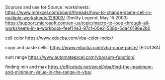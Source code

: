 Sources and use for Source:
worksheets:
https://www.mrexcel.com/board/threads/how-to-change-same-cell-in-multiple-worksheets.129003/ (Smitty Legend, May 15 2003)
https://support.microsoft.com/en-us/topic/macro-to-loop-through-all-worksheets-in-a-workbook-feef14e3-97cf-00e2-538b-5da40186e2b0

cell color
https://www.educba.com/vba-color-index/

copy and paste cells:
https://www.educba.com/vba-copy-paste/ (EDUCBA)

sum range
https://www.automateexcel.com/vba/sum-function/

finding min and max
https://officetuts.net/excel/vba/find-the-maximum-and-minimum-value-in-the-range-in-vba/

